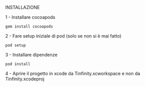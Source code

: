 INSTALLAZIONE

1 - Installare cocoapods

	gem install cocoapods

2 - Fare setup iniziale di pod (solo se non si è mai fatto) 
	
	pod setup

3 - Installare dipendenze

	pod install

4 - Aprire il progetto in xcode da Tinfinity.xcworkspace e non da Tinfinity.xcodeproj
